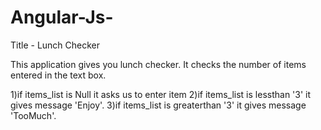 # Angular-Js-

Title - Lunch Checker


This application gives you lunch checker. It checks the number of items entered in the text box.

1)if items_list is Null it asks us to enter item
2)if items_list is lessthan '3' it gives message 'Enjoy'.
3)if items_list is greaterthan '3' it gives message 'TooMuch'.
